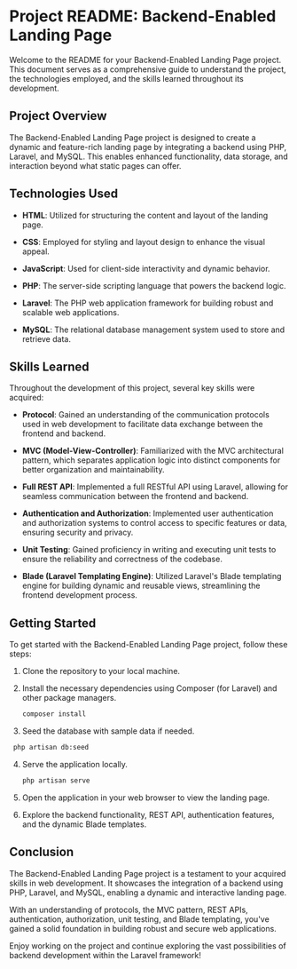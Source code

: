 # Project README: Backend-Enabled Landing Page

Welcome to the README for your Backend-Enabled Landing Page project. This document serves as a comprehensive guide to understand the project, the technologies employed, and the skills learned throughout its development.

## Project Overview

The Backend-Enabled Landing Page project is designed to create a dynamic and feature-rich landing page by integrating a backend using PHP, Laravel, and MySQL. This enables enhanced functionality, data storage, and interaction beyond what static pages can offer.

## Technologies Used

- **HTML**: Utilized for structuring the content and layout of the landing page.

- **CSS**: Employed for styling and layout design to enhance the visual appeal.

- **JavaScript**: Used for client-side interactivity and dynamic behavior.

- **PHP**: The server-side scripting language that powers the backend logic.

- **Laravel**: The PHP web application framework for building robust and scalable web applications.

- **MySQL**: The relational database management system used to store and retrieve data.

## Skills Learned

Throughout the development of this project, several key skills were acquired:

- **Protocol**: Gained an understanding of the communication protocols used in web development to facilitate data exchange between the frontend and backend.

- **MVC (Model-View-Controller)**: Familiarized with the MVC architectural pattern, which separates application logic into distinct components for better organization and maintainability.

- **Full REST API**: Implemented a full RESTful API using Laravel, allowing for seamless communication between the frontend and backend.

- **Authentication and Authorization**: Implemented user authentication and authorization systems to control access to specific features or data, ensuring security and privacy.

- **Unit Testing**: Gained proficiency in writing and executing unit tests to ensure the reliability and correctness of the codebase.

- **Blade (Laravel Templating Engine)**: Utilized Laravel's Blade templating engine for building dynamic and reusable views, streamlining the frontend development process.

## Getting Started

To get started with the Backend-Enabled Landing Page project, follow these steps:

1. Clone the repository to your local machine.

2. Install the necessary dependencies using Composer (for Laravel) and other package managers.

   ```bash
   composer install
   ```
3. Seed the database with sample data if needed.

  ```bash
   php artisan db:seed
   ```
4. Serve the application locally.

   ```bash
   php artisan serve
   ```
5. Open the application in your web browser to view the landing page.
6. Explore the backend functionality, REST API, authentication features, and the dynamic Blade templates.

## Conclusion
The Backend-Enabled Landing Page project is a testament to your acquired skills in web development. It showcases the integration of a backend using PHP, Laravel, and MySQL, enabling a dynamic and interactive landing page.

With an understanding of protocols, the MVC pattern, REST APIs, authentication, authorization, unit testing, and Blade templating, you've gained a solid foundation in building robust and secure web applications.

Enjoy working on the project and continue exploring the vast possibilities of backend development within the Laravel framework!
